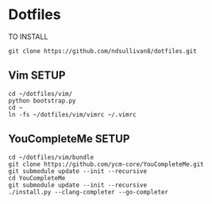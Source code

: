 # Dotfiles
TO INSTALL
```
git clone https://github.com/ndsullivan8/dotfiles.git

```
## Vim SETUP
```
cd ~/dotfiles/vim/
python bootstrap.py
cd ~
ln -fs ~/dotfiles/vim/vimrc ~/.vimrc
```

## YouCompleteMe SETUP
```
cd ~/dotfiles/vim/bundle
git clone https://github.com/ycm-core/YouCompleteMe.git
git submodule update --init --recursive
cd YouCompleteMe
git submodule update --init --recursive
./install.py --clang-completer --go-completer
```
